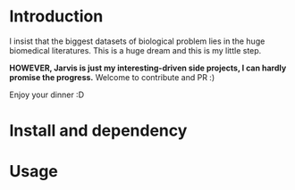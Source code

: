 # Introduction


I insist that the biggest datasets of biological problem lies in the huge biomedical literatures. This is a huge dream and this is my little step.

**HOWEVER, Jarvis is just my interesting-driven side projects, I can hardly promise the progress.** Welcome to contribute and PR :)

Enjoy your dinner :D

# Install and dependency

# Usage

# 
